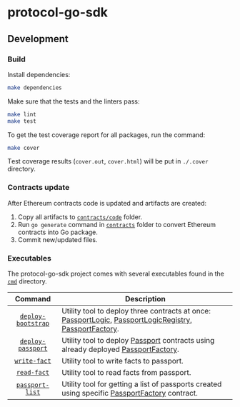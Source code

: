 # protocol-go-sdk

## Development

### Build

Install dependencies:

```bash
make dependencies
```

Make sure that the tests and the linters pass:

```bash
make lint
make test
```

To get the test coverage report for all packages, run the command:

```bash
make cover
```

Тest coverage results (`cover.out`, `cover.html`) will be put in `./.cover` directory.

### Contracts update

After Ethereum contracts code is updated and artifacts are created:
1. Copy all artifacts to [`contracts/code`](contracts/code) folder.
1. Run `go generate` command in [`contracts`](contracts) folder to convert Ethereum contracts into Go package.
1. Commit new/updated files.

### Executables

The protocol-go-sdk project comes with several executables found in the [`cmd`](cmd) directory.

| Command    | Description |
|:----------:|-------------|
| [`deploy-bootstrap`](cmd/deploy-bootstrap) | Utility tool to deploy three contracts at once: [PassportLogic](contracts/code/PassportLogic.sol), [PassportLogicRegistry](contracts/code/PassportLogicRegistry.sol), [PassportFactory](contracts/code/PassportFactory.sol). |
| [`deploy-passport`](cmd/deploy-passport) | Utility tool to deploy [Passport](contracts/code/Passport.sol) contracts using already deployed [PassportFactory](contracts/code/PassportFactory.sol). |
| [`write-fact`](cmd/write-fact) | Utility tool to write facts to passport. |
| [`read-fact`](cmd/read-fact) | Utility tool to read facts from passport. |
| [`passport-list`](cmd/passport-list) | Utility tool for getting a list of passports created using specific [PassportFactory](../../contracts/code/PassportFactory.sol) contract. |
